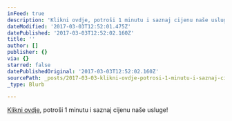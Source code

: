 ```yaml
---
inFeed: true
description: 'Klikni ovdje, potroši 1 minutu i saznaj cijenu naše usluge!'
dateModified: '2017-03-03T12:52:01.475Z'
datePublished: '2017-03-03T12:52:02.160Z'
title: ''
author: []
publisher: {}
via: {}
starred: false
datePublishedOriginal: '2017-03-03T12:52:02.160Z'
sourcePath: _posts/2017-03-03-klikni-ovdje-potrosi-1-minutu-i-saznaj-cijenu-nase-usluge.md
_type: Blurb

---
```

[Klikni ovdje][0], potroši 1 minutu i saznaj cijenu naše usluge!

[0]: https://docs.google.com/forms/d/e/1FAIpQLScdOVsi3x4G0Lhj3_OM6jahpukJaGd1BQo7SdDcZ_cg58LITg/viewform